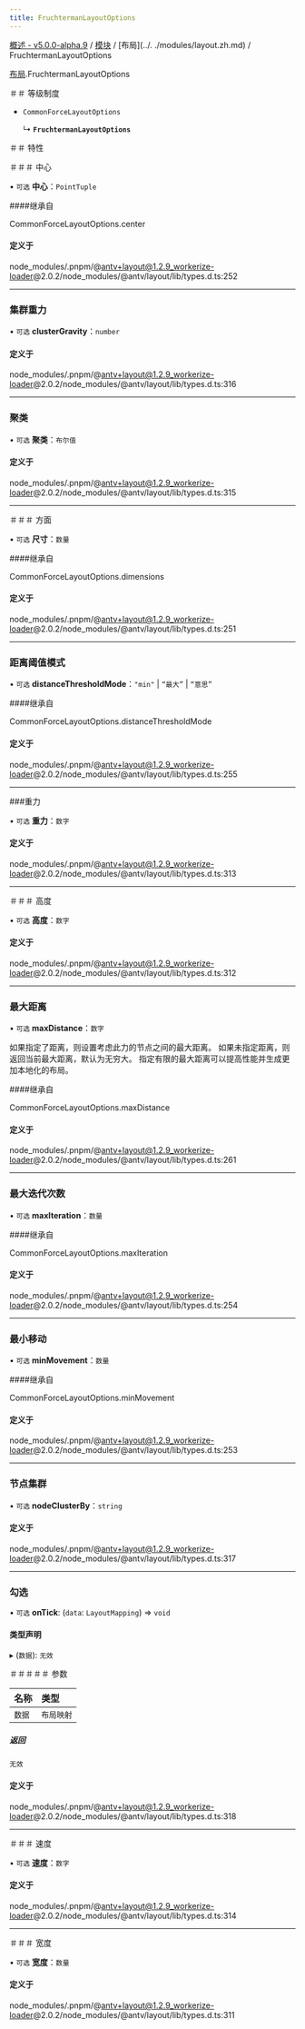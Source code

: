 ```yaml
---
title: FruchtermanLayoutOptions
---
```


[概述 - v5.0.0-alpha.9](../../README.zh.md) / [模块](../../modules.zh.md) / [布局](../. ./modules/layout.zh.md) / FruchtermanLayoutOptions 

 [布局](../../modules/layout.zh.md).FruchtermanLayoutOptions 

 ＃＃ 等级制度 

 - `CommonForceLayoutOptions` 

   ↳ **`FruchtermanLayoutOptions`** 

 ＃＃ 特性 

 ＃＃＃ 中心 

 • `可选` **中心**：`PointTuple` 

 ####继承自 

 CommonForceLayoutOptions.center 

 #### 定义于 

 node_modules/.pnpm/@antv+layout@1.2.9_workerize-loader@2.0.2/node_modules/@antv/layout/lib/types.d.ts:252 

 ___ 

 ### 集群重力 

 • `可选` **clusterGravity**：`number` 

 #### 定义于 

 node_modules/.pnpm/@antv+layout@1.2.9_workerize-loader@2.0.2/node_modules/@antv/layout/lib/types.d.ts:316 

 ___ 

 ### 聚类 

 • `可选` **聚类**：`布尔值` 

 #### 定义于 

 node_modules/.pnpm/@antv+layout@1.2.9_workerize-loader@2.0.2/node_modules/@antv/layout/lib/types.d.ts:315 

 ___ 

 ＃＃＃ 方面 

 • `可选` **尺寸**：`数量` 

 ####继承自 

 CommonForceLayoutOptions.dimensions 

 #### 定义于 

 node_modules/.pnpm/@antv+layout@1.2.9_workerize-loader@2.0.2/node_modules/@antv/layout/lib/types.d.ts:251 

 ___ 

 ### 距离阈值模式 

 • `可选` **distanceThresholdMode**：``"min"`` \| ``“最大”`` \| ``“意思”`` 

 ####继承自 

 CommonForceLayoutOptions.distanceThresholdMode 

 #### 定义于 

 node_modules/.pnpm/@antv+layout@1.2.9_workerize-loader@2.0.2/node_modules/@antv/layout/lib/types.d.ts:255 

 ___ 

 ###重力 

 • `可选` **重力**：`数字` 

 #### 定义于 

 node_modules/.pnpm/@antv+layout@1.2.9_workerize-loader@2.0.2/node_modules/@antv/layout/lib/types.d.ts:313 

 ___ 

 ＃＃＃ 高度 

 • `可选` **高度**：`数字` 

 #### 定义于 

 node_modules/.pnpm/@antv+layout@1.2.9_workerize-loader@2.0.2/node_modules/@antv/layout/lib/types.d.ts:312 

 ___ 

 ### 最大距离 

 • `可选` **maxDistance**：`数字` 

 如果指定了距离，则设置考虑此力的节点之间的最大距离。 
 如果未指定距离，则返回当前最大距离，默认为无穷大。 
 指定有限的最大距离可以提高性能并生成更加本地化的布局。 

 ####继承自 

 CommonForceLayoutOptions.maxDistance 

 #### 定义于 

 node_modules/.pnpm/@antv+layout@1.2.9_workerize-loader@2.0.2/node_modules/@antv/layout/lib/types.d.ts:261 

 ___ 

 ### 最大迭代次数 

 • `可选` **maxIteration**：`数量` 

 ####继承自 

 CommonForceLayoutOptions.maxIteration 

 #### 定义于 

 node_modules/.pnpm/@antv+layout@1.2.9_workerize-loader@2.0.2/node_modules/@antv/layout/lib/types.d.ts:254 

 ___ 

 ### 最小移动 

 • `可选` **minMovement**：`数量` 

 ####继承自 

 CommonForceLayoutOptions.minMovement 

 #### 定义于 

 node_modules/.pnpm/@antv+layout@1.2.9_workerize-loader@2.0.2/node_modules/@antv/layout/lib/types.d.ts:253 

 ___ 

 ### 节点集群 

 • `可选` **nodeClusterBy**：`string` 

 #### 定义于 

 node_modules/.pnpm/@antv+layout@1.2.9_workerize-loader@2.0.2/node_modules/@antv/layout/lib/types.d.ts:317 

 ___ 

 ### 勾选 

 • `可选` **onTick**: (`data`: `LayoutMapping`) => `void` 

 #### 类型声明 

 ▸ (`数据`): `无效` 

 ＃＃＃＃＃ 参数 

 | 名称 | 类型 | 
 | :------ | :------ | 
 | `数据` | `布局映射` | 

 ##### 返回 

 `无效` 

 #### 定义于 

 node_modules/.pnpm/@antv+layout@1.2.9_workerize-loader@2.0.2/node_modules/@antv/layout/lib/types.d.ts:318 

 ___ 

 ＃＃＃ 速度 

 • `可选` **速度**：`数字` 

 #### 定义于 

 node_modules/.pnpm/@antv+layout@1.2.9_workerize-loader@2.0.2/node_modules/@antv/layout/lib/types.d.ts:314 

 ___ 

 ＃＃＃ 宽度 

 • `可选` **宽度**：`数量` 

 #### 定义于 

 node_modules/.pnpm/@antv+layout@1.2.9_workerize-loader@2.0.2/node_modules/@antv/layout/lib/types.d.ts:311